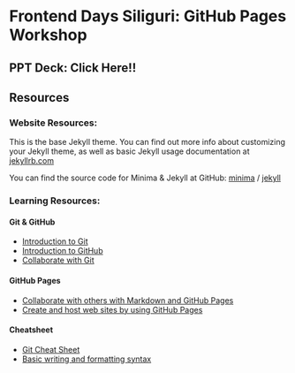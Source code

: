 # Frontend Days Siliguri: GitHub Pages Workshop

## PPT Deck: Click Here!!

## Resources
### Website Resources:

This is the base Jekyll theme. You can find out more info about customizing your Jekyll theme, as well as basic Jekyll usage documentation at [jekyllrb.com](https://jekyllrb.com/)

You can find the source code for Minima & Jekyll at GitHub:
[minima](https://github.com/jekyll/minima) / [jekyll](https://github.com/jekyll/jekyll)

### Learning Resources:
#### Git & GitHub
- [Introduction to Git](https://docs.microsoft.com/en-us/learn/modules/intro-to-git/)
- [Introduction to GitHub](https://docs.microsoft.com/en-us/learn/modules/introduction-to-github/)
- [Collaborate with Git](https://docs.microsoft.com/en-us/learn/modules/collaborate-with-git/)

#### GitHub Pages
- [Collaborate with others with Markdown and GitHub Pages](https://docs.microsoft.com/en-us/learn/paths/collaborate-markdown-github-pages/)
- [Create and host web sites by using GitHub Pages](https://docs.microsoft.com/en-us/learn/modules/create-host-web-sites-github-pages/)

#### Cheatsheet
- [Git Cheat Sheet](https://education.github.com/git-cheat-sheet-education.pdf)
- [Basic writing and formatting syntax](https://docs.github.com/en/get-started/writing-on-github/getting-started-with-writing-and-formatting-on-github/basic-writing-and-formatting-syntax)
